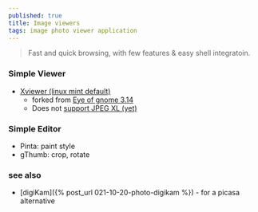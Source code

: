 ```yaml
---
published: true
title: Image viewers
tags: image photo viewer application
---
```

> Fast and quick browsing, with few features & easy shell integratoin.

### Simple Viewer

- [Xviewer (linux mint default)](https://github.com/linuxmint/xviewer)
	- forked from [Eye of gnome 3.14](https://projects-old.gnome.org/eog/)
    - Does not [support JPEG XL (yet)](https://github.com/linuxmint/xviewer/issues/162)
    
### Simple Editor
- Pinta: paint style
- gThumb: crop, rotate

### see also
- [digiKam]({% post_url 021-10-20-photo-digikam %}) - for a picasa alternative

